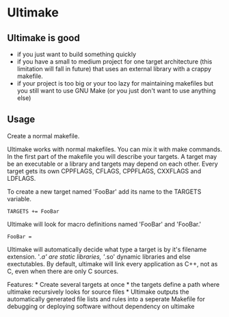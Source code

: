 

Ultimake
========

Ultimake is good
----------------
* if you just want to build something quickly
* if you have a small to medium project for one target architecture (this limitation will fall in future) that uses an external library with a crappy makefile.
* if your project is too big or your too lazy for maintaining makefiles but you still want to use GNU Make (or you just don't want to use anything else)




Usage
-----

Create a normal makefile.

Ultimake works with normal makefiles. You can mix it with make commands.
In the first part of the makefile you will describe your targets. A target may be an executable or a library and targets may depend on each other.
Every target gets its own CPPFLAGS, CFLAGS, CPPFLAGS, CXXFLAGS and LDFLAGS.



To create a new target named 'FooBar' add its name to the TARGETS variable.

    TARGETS += FooBar

Ultimake will look for macro definitions named 'FooBar' and 'FooBar.'

    FooBar =




Ultimake will automatically decide what type a target is by it's filename extension. '*.a' are static libraries, '*.so' dynamic libraries and else exectutables. By default, ultimake will link every application as C++, not as C, even when there are only C sources.


Features:
    * Create several targets at once
    * the targets define a path where ultimake recursively looks for source files
    * Ultimake outputs the automatically generated file lists and rules into a seperate Makefile for debugging or deploying software without dependency on ultimake









